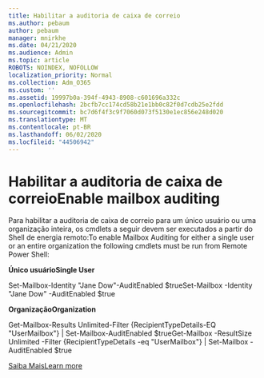```yaml
---
title: Habilitar a auditoria de caixa de correio
ms.author: pebaum
author: pebaum
manager: mnirkhe
ms.date: 04/21/2020
ms.audience: Admin
ms.topic: article
ROBOTS: NOINDEX, NOFOLLOW
localization_priority: Normal
ms.collection: Adm_O365
ms.custom: ''
ms.assetid: 19997b0a-394f-4943-8908-c601696a332c
ms.openlocfilehash: 2bcfb7cc174cd58b21e1bb0c82f0d7cdb25e2fdd
ms.sourcegitcommit: bc7d6f4f3c9f7060d073f5130e1ec856e248d020
ms.translationtype: MT
ms.contentlocale: pt-BR
ms.lasthandoff: 06/02/2020
ms.locfileid: "44506942"
---
```

# <a name="enable-mailbox-auditing"></a><span data-ttu-id="8b80f-102">Habilitar a auditoria de caixa de correio</span><span class="sxs-lookup"><span data-stu-id="8b80f-102">Enable mailbox auditing</span></span>

<span data-ttu-id="8b80f-103">Para habilitar a auditoria de caixa de correio para um único usuário ou uma organização inteira, os cmdlets a seguir devem ser executados a partir do Shell de energia remoto:</span><span class="sxs-lookup"><span data-stu-id="8b80f-103">To enable Mailbox Auditing for either a single user or an entire organization the following cmdlets must be run from Remote Power Shell:</span></span>
  
 <span data-ttu-id="8b80f-104">**Único usuário**</span><span class="sxs-lookup"><span data-stu-id="8b80f-104">**Single User**</span></span>
  
<span data-ttu-id="8b80f-105">Set-Mailbox-Identity "Jane Dow"-AuditEnabled $true</span><span class="sxs-lookup"><span data-stu-id="8b80f-105">Set-Mailbox -Identity "Jane Dow" -AuditEnabled $true</span></span>
  
 <span data-ttu-id="8b80f-106">**Organização**</span><span class="sxs-lookup"><span data-stu-id="8b80f-106">**Organization**</span></span>
  
<span data-ttu-id="8b80f-107">Get-Mailbox-Results Unlimited-Filter {RecipientTypeDetails-EQ "UserMailbox"} | Set-Mailbox-AuditEnabled $true</span><span class="sxs-lookup"><span data-stu-id="8b80f-107">Get-Mailbox -ResultSize Unlimited -Filter {RecipientTypeDetails -eq "UserMailbox"} | Set-Mailbox -AuditEnabled $true</span></span>
  
[<span data-ttu-id="8b80f-108">Saiba Mais</span><span class="sxs-lookup"><span data-stu-id="8b80f-108">Learn more</span></span>](https://docs.microsoft.com/microsoft-365/compliance/enable-mailbox-auditing)
  

